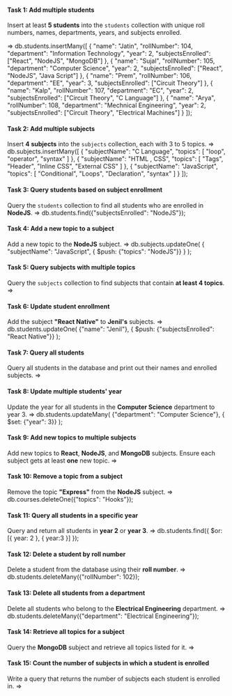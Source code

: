 #### **Task 1: Add multiple students**
Insert at least **5 students** into the `students` collection with unique roll numbers, names, departments, years, and subjects enrolled.

=> db.students.insertMany([
  { 
    "name": "Jatin",
    "rollNumber": 104,
    "department": "Information Technology",
    "year": 2,
    "subjectsEnrolled": ["React", "NodeJS", "MongoDB"]
  },
  { 
    "name": "Sujal",
    "rollNumber": 105,
    "department": "Computer Science",
    "year": 2,
    "subjectsEnrolled": ["React", "NodeJS", "Java Script"]
  },
  { 
    "name": "Prem",
    "rollNumber": 106,
    "department": "EE",
    "year": 3,
    "subjectsEnrolled": ["Circuit Theory"]
  },
  { 
    "name": "Kalp",
    "rollNumber": 107,
    "department": "EC",
    "year": 2,
    "subjectsEnrolled": ["Circuit Theory", "C Language"]
  },
  { 
    "name": "Arya",
    "rollNumber": 108,
    "department": "Mechnical Engineering",
    "year": 2,
    "subjectsEnrolled": ["Circuit Theory", "Electrical Machines"]
  }
]);


#### **Task 2: Add multiple subjects**

Insert **4 subjects** into the `subjects` collection, each with 3 to 5 topics.
=> db.subjects.insertMany([
  { 
    "subjectName": "C Language",
    "topics": [
      "loop", 
      "operator", 
      "syntax"
    ]
  },
  { 
    "subjectName": "HTML , CSS", 
    "topics": [
      "Tags", 
      "Header", 
      "Inline CSS", 
      "External CSS"
    ]
  },
  { 
    "subjectName": "JavaScript", 
    "topics": [
      "Conditional", 
      "Loops", 
      "Declaration", 
      "syntax"
    ]
  }
]);


#### **Task 3: Query students based on subject enrollment**
Query the `students` collection to find all students who are enrolled in **NodeJS**.
=> db.students.find({"subjectsEnrolled": "NodeJS"});

#### **Task 4: Add a new topic to a subject**
Add a new topic to the **NodeJS** subject.
=> db.subjects.updateOne(
    {
    "subjectName": "JavaScript", 
    { $push: {"topics": "NodeJS"}}
    }
);

#### **Task 5: Query subjects with multiple topics**
Query the `subjects` collection to find subjects that contain **at least 4 topics**.
=>  

#### **Task 6: Update student enrollment**
Add the subject **"React Native"** to **Jenil's** subjects.
=> db.students.updateOne(
    {"name": "Jenil"},
    { $push: {"subjectsEnrolled": "React Native"}}
);

#### **Task 7: Query all students**
Query all students in the database and print out their names and enrolled subjects.
=> 

#### **Task 8: Update multiple students' year**
Update the year for all students in the **Computer Science** department to year 3.
=> db.students.updateMany(
    {"department": "Computer Science"},
    { $set: {"year": 3}}
);

#### **Task 9: Add new topics to multiple subjects**
Add new topics to **React**, **NodeJS**, and **MongoDB** subjects. Ensure each subject gets at least **one** new topic.
=> 

#### **Task 10: Remove a topic from a subject**
Remove the topic **"Express"** from the **NodeJS** subject.
=> db.courses.deleteOne({"topics": "Hooks"});

#### **Task 11: Query all students in a specific year**
Query and return all students in **year 2** or **year 3**.
=> db.students.find({
  $or: [{ year: 2 }, { year:3 }]
});

#### **Task 12: Delete a student by roll number**
Delete a student from the database using their **roll number**.
=> db.students.deleteMany({"rollNumber": 102});

#### **Task 13: Delete all students from a department**
Delete all students who belong to the **Electrical Engineering** department.
=> db.students.deleteMany({"department": "Electrical Engineering"});

#### **Task 14: Retrieve all topics for a subject**
Query the **MongoDB** subject and retrieve all topics listed for it.
=> 

#### **Task 15: Count the number of subjects in which a student is enrolled**
Write a query that returns the number of subjects each student is enrolled in.
=> 
